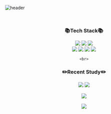 ![header](https://capsule-render.vercel.app/api?type=waving&color=auto&height=300&section=header&text=Giyoun's%20GitHub&fontSize=90)
<div align="center">
<!--   <h3>👋🏻Introduction👋🏻</h3>
	<text></text> -->
  <br>
  <h3>📚Tech Stack📚</h3>
	<img src="https://img.shields.io/badge/HTML5-E34F26?style=flat&logo=HTML5&logoColor=white" />
	<img src="https://img.shields.io/badge/CSS3-1572B6?style=flat&logo=CSS3&logoColor=white" />
	<img src="https://img.shields.io/badge/JavaScript-F7DF1E?style=flat&logo=JavaScript&logoColor=white" />	
</div>

<div align="center">
	<img src="https://img.shields.io/badge/React-61DAFB?style=flat&logo=React&logoColor=white" />
	<img src="https://img.shields.io/badge/ReactQuery-FF4154?style=flat&logo=ReactQuery&logoColor=white" />
	<img src="https://img.shields.io/badge/Redux-764ABC?style=flat&logo=Redux&logoColor=white" />
	<img src="https://img.shields.io/badge/styledcomponents-DB7093?style=flat&logo=styledcomponents&logoColor=white" />
	
	<br>
  <h3>✏️Recent Study✏️</h3>
	<img src="https://img.shields.io/badge/TypeScript-3178C6?style=flat&logo=TypeScript&logoColor=white" />
<!-- 	<img src="https://img.shields.io/badge/Redux-764ABC?style=flat&logo=Redux&logoColor=white" /> -->
	<img src="https://img.shields.io/badge/Next-000000?style=flat&logo=Next.js&logoColor=white" />
<!-- 	<img src="https://img.shields.io/badge/Tailwind-06B6D4?style=flat&logo=TailwindCSS&logoColor=white" /> -->
	<br>
	<br>
	<img src="https://github-readme-stats.vercel.app/api/top-langs/?username=Gi-Youn-Oh&layout=compact">
	<br>
	<br>
	<img src="https://github-readme-stats.vercel.app/api?username=Gi-Youn-Oh&show_icons=true">
</div>


<!--
**Gi-Youn-Oh/Gi-Youn-Oh** is a ✨ _special_ ✨ repository because its `README.md` (this file) appears on your GitHub profile.

Here are some ideas to get you started:

- 🔭 I’m currently working on ...
- 🌱 I’m currently learning ...
- 👯 I’m looking to collaborate on ...
- 🤔 I’m looking for help with ...
- 💬 Ask me about ...
- 📫 How to reach me: ...
- 😄 Pronouns: ...
- ⚡ Fun fact: ...
-->
